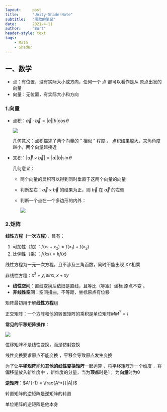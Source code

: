 ```yaml
---
layout:     post
title:      "Unity-ShaderNote"
subtitle:   "零散的笔记"
date:       2021-4-11
author:     "Burt"
header-style: text 
tags:
	- Math
    - Shader
---
```




## 一、数学
- 点：有位置，没有实际大小或方向，任何一个 点 都可以看作是从 原点出发的向量
- 向量：无位置，有实际大小和方向



### 1.向量

- 点积：$\vec{a} \cdot \vec{b} = |a||b|\cos{\theta}$

  ![](https://www.notion.so/image/https%3A%2F%2Fs3-us-west-2.amazonaws.com%2Fsecure.notion-static.com%2Fff94ee63-7fed-4d65-9cd8-cde6c8de96eb%2FUntitled.png?table=block&id=309709b4-53b1-418b-bfd9-fb4aa0d87739&cache=v2)

  几何意义：点积描述了两个向量的 “ 相似 ” 程度 ， 点积结果越大，夹角角度越小，两个向量越接近

- 叉积：$|\vec{a} \times \vec{b}| = |a||b|\sin{\theta}$

  几何意义：

  - 两个向量的叉积可以得到同时垂直于这两个向量的向量

  - 判断左右：$\vec{a} \times \vec{b}$ 的结果为正，则 $\vec{b}$ 在 $\vec{a}$  的左侧

  - 判断一个点在一个多边形的内外：

    ![](https://www.notion.so/image/https%3A%2F%2Fs3-us-west-2.amazonaws.com%2Fsecure.notion-static.com%2Fcd0d00b7-5ddc-48f9-9564-183030e22801%2FUntitled.png?table=block&id=4ade4bbb-82ab-4d7b-8c52-62443794d35e&cache=v2)



### 2.矩阵

**线性方程（一次方程）**，具有：

1. 可加性（加）：$f(x_1 + x_2) = f(x_1)+ f(x_2)$
2. 比例性（乘）：$f(kx) = kf(x)$

线性方程为一元一次方程，且不涉及三角函数，同时不能出现 XY相乘

非线性方程：$x^2 + y,sinx,x+xy$



- **线性空间**：直线变换后依旧是直线，且等比（等距）坐标 原点不变 。
- **非线性空间**：空间扭曲，不等距，坐标原点有位移



矩阵最初用于解**线性方程**组



正交矩阵：一个方阵和他的转置矩阵的乘积是单位矩阵$MM^T = I$



**常见的平移矩阵操作：**

![](https://www.notion.so/image/https%3A%2F%2Fs3-us-west-2.amazonaws.com%2Fsecure.notion-static.com%2Fef48681e-df3d-49db-bd44-312689ffea47%2Fimage.png?table=block&id=6ce22b42-8bbf-4494-841a-0a497e15a3c9&cache=v2)



位移矩阵不是线性变换，而是仿射变换

线性变换要求原点不能变换 ，平移会导致原点发生变换

为了让**平移矩阵**能和**其他的线性变换矩阵**一起运算 ，将平移矩阵升一个维度 ，将偏移量放入新维度中 ，新维度的分量，当为**顶点**时是1 ，为**向量**时为0



**逆矩阵：**$A^{-1} = \frac{A^*}{|A|}$

转置矩阵的逆矩阵是逆矩阵的转置

单位矩阵的逆矩阵是他本身
